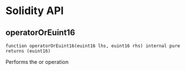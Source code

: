 # Solidity API

## operatorOrEuint16

```solidity
function operatorOrEuint16(euint16 lhs, euint16 rhs) internal pure returns (euint16)
```

Performs the or operation


